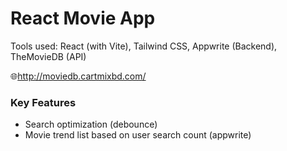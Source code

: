 # React Movie App

Tools used: React (with Vite), Tailwind CSS, Appwrite (Backend), TheMovieDB (API)

🌐http://moviedb.cartmixbd.com/

### Key Features

- Search optimization (debounce)
- Movie trend list based on user search count (appwrite)
